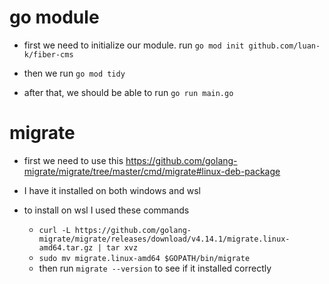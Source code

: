 # go module

- first we need to initialize our module. run `go mod init github.com/luan-k/fiber-cms`

- then we run `go mod tidy`

- after that, we should be able to run `go run main.go`

# migrate

- first we need to use this https://github.com/golang-migrate/migrate/tree/master/cmd/migrate#linux-deb-package

- I have it installed on both windows and wsl

- to install on wsl I used these commands
  - `curl -L https://github.com/golang-migrate/migrate/releases/download/v4.14.1/migrate.linux-amd64.tar.gz | tar xvz`
  - `sudo mv migrate.linux-amd64 $GOPATH/bin/migrate`
  - then run `migrate --version` to see if it installed correctly
